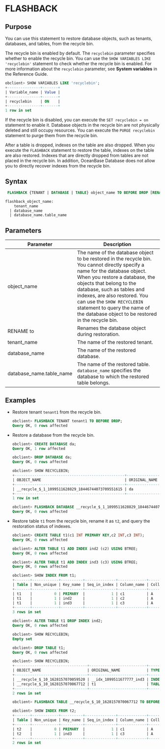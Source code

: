# FLASHBACK

## Purpose

You can use this statement to restore database objects, such as tenants, databases, and tables, from the recycle bin.

The recycle bin is enabled by default. The `recyclebin` parameter specifies whether to enable the recycle bin. You can use the `SHOW VARIABLES LIKE 'recyclebin'` statement to check whether the recycle bin is enabled. For more information about the `recyclebin` parameter, see **System variables** in the Reference Guide.

```sql
obclient> SHOW VARIABLES LIKE 'recyclebin';
+---------------+-------+
| Variable_name | Value |
+---------------+-------+
| recyclebin    | ON    |
+---------------+-------+
1 row in set
```

If the recycle bin is disabled, you can execute the `SET recyclebin = on` statement to enable it. Database objects in the recycle bin are not physically deleted and still occupy resources. You can execute the `PURGE recyclebin` statement to purge them from the recycle bin.

After a table is dropped, indexes on the table are also dropped. When you execute the `FLASHBACK` statement to restore the table, indexes on the table are also restored. Indexes that are directly dropped from tables are not placed in the recycle bin. In addition, OceanBase Database does not allow you to directly recover indexes from the recycle bin.

## Syntax

```sql
 FLASHBACK {TENANT | DATABASE | TABLE} object_name TO BEFORE DROP [RENAME TO flashback_object_name];

flashback_object_name:
    tenant_name
  | database_name
  | database_name.table_name
```

## Parameters

| **Parameter** | **Description** |
|--------------------------|------------------------------------------------------------------------------------------------------------------------------------------------|
| object_name | The name of the database object to be restored in the recycle bin. You cannot directly specify a name for the database object.  When you restore a database, the objects that belong to the database, such as tables and indexes, are also restored.  You can use the `SHOW RECYCLEBIN` statement to query the name of the database object to be restored in the recycle bin.  |
| RENAME to | Renames the database object during restoration.  |
| tenant_name | The name of the restored tenant.  |
| database_name | The name of the restored database. |
| database_name.table_name | The name of the restored table. `database_name` specifies the database to which the restored table belongs.  |

## Examples

* Restore tenant `tenant1` from the recycle bin.

   ```sql
   obclient> FLASHBACK TENANT tenant1 TO BEFORE DROP;
   Query OK, 0 rows affected
   ```

* Restore a database from the recycle bin.

   ```sql
   obclient> CREATE DATABASE da;
   Query OK, 1 row affected

   obclient> DROP DATABASE da;
   Query OK, 0 rows affected

   obclient> SHOW RECYCLEBIN;
   +--------------------------------------------------+---------------+----------+----------------------------+
   | OBJECT_NAME                                      | ORIGINAL_NAME | TYPE     | CREATETIME                 |
   +--------------------------------------------------+---------------+----------+----------------------------+
   | __recycle_$_1_1099511628829_18446744073709551615 | da            | DATABASE | 2017-10-20 17:36:15.838771 |
   +--------------------------------------------------+---------------+----------+----------------------------+
   1 row in set

   obclient> FLASHBACK DATABASE __recycle_$_1_1099511628829_18446744073709551615 TO BEFORE DROP;
   Query OK, 0 rows affected
   ```

* Restore table `t1` from the recycle bin, rename it as `t2`, and query the restoration status of indexes.

   ```sql
   obclient> CREATE TABLE t1(c1 INT PRIMARY KEY,c2 INT,c3 INT);
   Query OK, 0 rows affected

   obclient> ALTER TABLE t1 ADD INDEX ind2 (c2) USING BTREE;
   Query OK, 0 rows affected

   obclient> ALTER TABLE t1 ADD INDEX ind3 (c3) USING BTREE;
   Query OK, 0 rows affected

   obclient> SHOW INDEX FROM t1;
   +-------+------------+----------+--------------+-------------+-----------+-------------+----------+--------+------+------------+-----------+---------------+---------+
   | Table | Non_unique | Key_name | Seq_in_index | Column_name | Collation | Cardinality | Sub_part | Packed | Null | Index_type | Comment   | Index_comment | Visible |
   +-------+------------+----------+--------------+-------------+-----------+-------------+----------+--------+------+------------+-----------+---------------+---------+
   | t1    |          0 | PRIMARY  |            1 | c1          | A         |        NULL | NULL     | NULL   |      | BTREE      | available |               | YES     |
   | t1    |          1 | ind2     |            1 | c2          | A         |        NULL | NULL     | NULL   | YES  | BTREE      | available |               | YES     |
   | t1    |          1 | ind3     |            1 | c3          | A         |        NULL | NULL     | NULL   | YES  | BTREE      | available |               | YES     |
   +-------+------------+----------+--------------+-------------+-----------+-------------+----------+--------+------+------------+-----------+---------------+---------+
   3 rows in set

   obclient> ALTER TABLE t1 DROP INDEX ind2;
   Query OK, 0 rows affected

   obclient> SHOW RECYCLEBIN;
   Empty set

   obclient> DROP TABLE t1;
   Query OK, 0 rows affected

   obclient> SHOW RECYCLEBIN;
   +---------------------------------+--------------------------+-------+----------------------------+
   | OBJECT_NAME                     | ORIGINAL_NAME            | TYPE  | CREATETIME                 |
   +---------------------------------+--------------------------+-------+----------------------------+
   | __recycle_$_10_1628157070059520 | __idx_1099511677777_ind3 | INDEX | 2021-08-05 17:51:10.060761 |
   | __recycle_$_10_1628157070067712 | t1                       | TABLE | 2021-08-05 17:51:10.068062 |
   +---------------------------------+--------------------------+-------+----------------------------+
   2 rows in set

   obclient> FLASHBACK TABLE __recycle_$_10_1628157070067712 TO BEFORE DROP RENAME TO t2;

   obclient> SHOW INDEX FROM t2;
   +-------+------------+----------+--------------+-------------+-----------+-------------+----------+--------+------+------------+-----------+---------------+---------+
   | Table | Non_unique | Key_name | Seq_in_index | Column_name | Collation | Cardinality | Sub_part | Packed | Null | Index_type | Comment   | Index_comment | Visible |
   +-------+------------+----------+--------------+-------------+-----------+-------------+----------+--------+------+------------+-----------+---------------+---------+
   | t2    |          0 | PRIMARY  |            1 | c1          | A         |        NULL | NULL     | NULL   |      | BTREE      | available |               | YES     |
   | t2    |          1 | ind3     |            1 | c3          | A         |        NULL | NULL     | NULL   | YES  | BTREE      | available |               | YES     |
   +-------+------------+----------+--------------+-------------+-----------+-------------+----------+--------+------+------------+-----------+---------------+---------+
   2 rows in set
   ```
